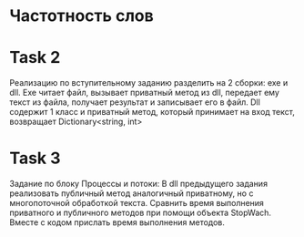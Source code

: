 # Частотность слов
# Task 2
Реализацию по вступительному заданию разделить на 2 сборки: exe и dll. Exe читает файл, вызывает приватный метод из dll, передает ему текст из файла, получает результат и записывает его в файл. Dll содержит 1 класс и приватный метод, который принимает на вход текст, возвращает Dictionary<string, int>
# Task 3
Задание по блоку Процессы и потоки:
В dll предыдущего задания реализовать публичный метод аналогичный приватному, но с многопоточной обработкой текста. Сравнить время выполнения приватного и публичного методов при помощи объекта StopWach. Вместе с кодом прислать время выполнения методов.
